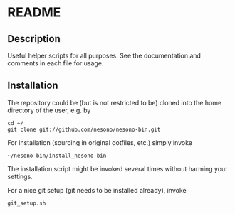 # README

## Description

Useful helper scripts for all purposes. See the documentation and comments in
each file for usage.

## Installation

The repository could be (but is not restricted to be) cloned into the home directory of the user, e.g. by
```
cd ~/
git clone git://github.com/nesono/nesono-bin.git
```

For installation (sourcing in original dotfiles, etc.)
simply invoke
```
~/nesono-bin/install_nesono-bin
```

The installation script might be invoked several times without
harming your settings.

For a nice git setup (git needs to be installed already), invoke
```
git_setup.sh
```
